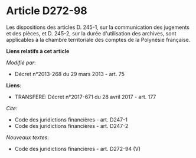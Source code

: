 # Article D272-98

Les dispositions des articles D. 245-1, sur la communication des jugements et des pièces, et D. 245-2, sur la durée
d'utilisation des archives, sont applicables à la chambre territoriale des comptes de la Polynésie française.

**Liens relatifs à cet article**

_Modifié par_:

  - Décret n°2013-268 du 29 mars 2013 - art. 75

**Liens**:

  - TRANSFERE: Décret n°2017-671 du 28 avril 2017 - art. 177

_Cite_:

  - Code des juridictions financières - art. D247-1
  - Code des juridictions financières - art. D247-2

_Nouveaux textes_:

  - Code des juridictions financières - art. D272-94 (V)
